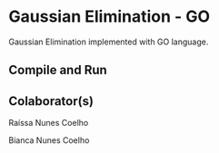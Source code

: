 # Gaussian Elimination - GO
Gaussian Elimination implemented with GO language. 

## Compile and Run


## Colaborator(s)
Raíssa Nunes Coelho

Bianca Nunes Coelho

